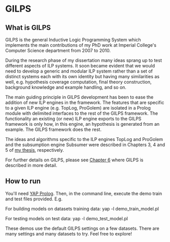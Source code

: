# GILPS

## What is GILPS

GILPS is the general Inductive Logic Programming System which implements the main contributions
of my PhD work at Imperial College's Computer Science department from 2007 to 2010.

During the research phase of my dissertation many ideas sprang up to test different aspects
of ILP systems. It soon became evident that we would need to develop a generic and modular
ILP system rather than a set of distinct systems each with its own identity but having many
similarities as well, e.g. hypothesis coverage computation, final theory construction, background
knowledge and example handling, and so on.

The main guiding principle in GILPS development has been to ease the addition of new ILP
engines in the framework. The features that are specific to a given ILP engine (e.g. TopLog,
ProGolem) are isolated in a Prolog module with delimited interfaces to the rest of the GILPS
framework. The functionality an existing (or new) ILP engine exports to the GILPS framework
is only how, in this engine, an hypothesis is generated from an example. The GILPS framework
does the rest.

The ideas and algorithms specific to the ILP engines TopLog and ProGolem and the subsumption
engine Subsumer were described in Chapters 3, 4 and 5 of [my thesis](./PhD_Thesis_Jose_Santos.pdf), respectively. 

For further details on GILPS, please see [Chapter 6](./PhD_Thesis_Jose_Santos.pdf) where GILPS is described in more detail.

## How to run

You'll need [YAP Prolog](https://www.dcc.fc.up.pt/~vsc/yap/). Then, in the command line, execute the demo train and test files provided. E.g.

For building models on datasets training data:
yap -l demo_train_model.pl

For testing models on test data:
yap -l demo_test_model.pl

These demos use the default GILPS settings on a few datasets. There are many settings and many datasets to try. Feel free to explore!
